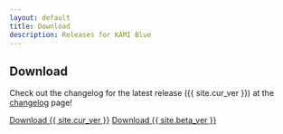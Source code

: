 ```yaml
---
layout: default
title: Download
description: Releases for KAMI Blue
---
```


## Download

Check out the changelog for the latest release ({{ site.cur_ver }}) at the [changelog](/changelog) page!

<a href="{{ site.github.jar_url }}" class="btnc">Download {{  site.cur_ver  }}</a>
<a href="{{ site.github.beta_jar_url }}" class="btnc">Download {{  site.beta_ver  }}</a>
